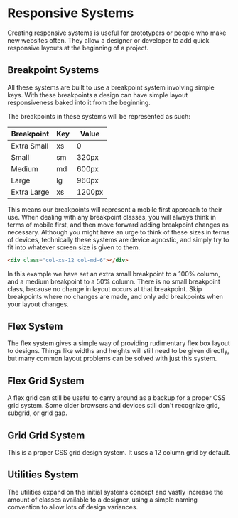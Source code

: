 # Responsive Systems

Creating responsive systems is useful for prototypers or people who make new websites often. They allow a designer or developer to add quick responsive layouts at the beginning of a project.

## Breakpoint Systems

All these systems are built to use a breakpoint system involving simple keys. With these breakpoints a design can have simple layout responsiveness baked into it from the beginning.

The breakpoints in these systems will be represented as such:

| Breakpoint | Key | Value |
| --- | --- | --- |
| Extra Small | xs | 0 |
| Small | sm | 320px |
| Medium | md | 600px |
| Large | lg | 960px |
| Extra Large | xs | 1200px |

This means our breakpoints will represent a mobile first approach to their use. When dealing with any breakpoint classes, you will always think in terms of mobile first, and then move forward adding breakpoint changes as necessary. Although you might have an urge to think of these sizes in terms of devices, technically these systems are device agnostic, and simply try to fit into whatever screen size is given to them.

```html
<div class="col-xs-12 col-md-6"></div>
```

In this example we have set an extra small breakpoint to a 100% column, and a medium breakpoint to a 50% column. There is no small breakpoint class, because no change in layout occurs at that breakpoint. Skip breakpoints where no changes are made, and only add breakpoints when your layout changes.

## Flex System

The flex system gives a simple way of providing rudimentary flex box layout to designs. Things like widths and heights will still need to be given directly, but many common layout problems can be solved with just this system.

## Flex Grid System

A flex grid can still be useful to carry around as a backup for a proper CSS grid system. Some older browsers and devices still don't recognize grid, subgrid, or grid gap.

## Grid Grid System

This is a proper CSS grid design system. It uses a 12 column grid by default.

## Utilities System

The utilities expand on the initial systems concept and vastly increase the amount of classes available to a designer, using a simple naming convention to allow lots of design variances.